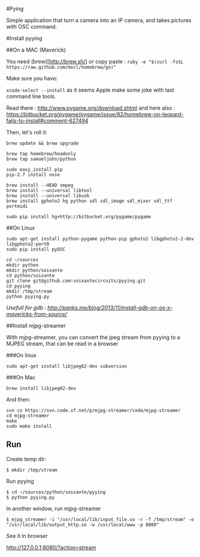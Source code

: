 #Pying

Simple application that turn a camera into an IP camera, and takes pictures with OSC command.


#Install pyying

##On a MAC (Maverick)

You need (brew)[http://brew.sh/] or copy paste :
`ruby -e "$(curl -fsSL https://raw.github.com/mxcl/homebrew/go)"`

Make sure you have:

`xcode-select --install` as it seems Apple make some joke with last command line tools.

Read there : 
http://www.pygame.org/download.shtml
and here also :
https://bitbucket.org/pygame/pygame/issue/82/homebrew-on-leopard-fails-to-install#comment-627494

Then, let's roll it:

```
brew update && brew upgrade

brew tap homebrew/headonly
brew tap samueljohn/python

sudo easy_install pip
pip-2.7 install nose

brew install --HEAD smpeg
brew install --universal libtool
brew install --universal libusb
brew install gphoto2 hg python sdl sdl_image sdl_mixer sdl_ttf portmidi 

sudo pip install hg+http://bitbucket.org/pygame/pygame
```


##On Linux

```
sudo apt-get install python-pygame python-pip gphoto2 libgphoto2-2-dev libgphoto2-port0
sudo pip install pyOSC

cd ~/sources
mkdir python
mkdir python/soixante
cd python/soixante
git clone git@github.com:soixantecircuits/pyying.git
cd pyying
mkdir /tmp/stream
python pyying.py
```

_Usefull for gdb : http://panks.me/blog/2013/11/install-gdb-on-os-x-mavericks-from-source/_

##Install mjpg-streamer


With mjpg-streamer, you can convert the jpeg stream from pyying to a MJPEG stream, that can be read in a browser

###On linux
```
sudo apt-get install libjpeg62-dev subversion
```
###On Mac
```
brew install libjpeg62-dev
```

And then:

```
svn co https://svn.code.sf.net/p/mjpg-streamer/code/mjpg-streamer
cd mjpg-streamer
make
sudo make install
```

Run
---

Create temp dir:
```
$ mkdir /tmp/stream
```

Run pyying
```
$ cd ~/sources/python/soixante/pyying
$ python pyying.py
```

In another window, run mjpg-streamer
```
$ mjpg_streamer -i "/usr/local/lib/input_file.so -r -f /tmp/stream" -o     "/usr/local/lib/output_http.so -w /usr/local/www -p 8080"
```

See it in browser

http://127.0.0.1:8080/?action=stream
